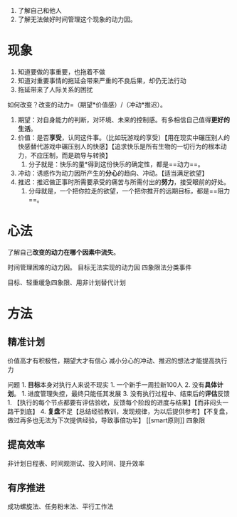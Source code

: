 1. 了解自己和他人
2. 了解无法做好时间管理这个现象的动力因。
# 现象
1. 知道要做的事重要，也拖着不做
2. 知道对重要事情的拖延会带来严重的不良后果，却仍无法行动
3. 拖延带来了人际关系的困扰

如何改变？改变的动力=（期望\*价值感）\/（冲动\*推迟）。
1. 期望：对自身能力的判断，对环境、未来的控制感。有多相信自己值得**更好的生活**。
2. 价值：是否**享受**，认同这件事。（比如玩游戏的享受）【用在现实中碾压别人的快感替代游戏中碾压别人的快感】【追求快乐是所有生物的一切行为的根本动力，不应压制，而是疏导与转换】
	1. 分子就是：快乐的量\*得到这份快乐的确定性，都是==动力==。
3. 冲动：诱惑作为动力因所产生的**分心**的趋向、冲动。【适当满足欲望】
4. 推迟：推迟做正事时所需要承受的痛苦与所需付出的**努力**，接受眼前的好处。
	1. 分母就是，一个把你拉走的欲望，一个把你推开的远期目标，都是==阻力==。
# 心法
了解自己**改变的动力在哪个因素中流失**。

时间管理困难的动力因。
目标无法实现的动力因
四象限法分类事件

目标、轻重缓急四象限、用非计划替代计划
# 方法
## 精准计划
价值高才有积极性，期望大才有信心
减小分心的冲动、推迟的想法才能提高执行力

问题
	1. **目标**本身对执行人来说不现实
		1. 一个新手一周拉新100人
	2. 没有**具体计划**。
		1. 进度管理失控，最终只能任其发展
	3. 没有执行过程中、结束后的**评估**反馈
		1. 【执行的每个节点都要有评估验收，反馈每个阶段的进度与结果】【而非闷头一路干到底】
	4. **复盘**不足【总结经验教训，发现规律，为以后提供参考】【不复盘，做过再多也无法为下次提供经验，导致事倍功半】
[[smart原则]] 
四象限
## 提高效率
非计划日程表、时间观测试、投入时间、提升效率
## 有序推进
成功螺旋法、任务粉末法、平行工作法